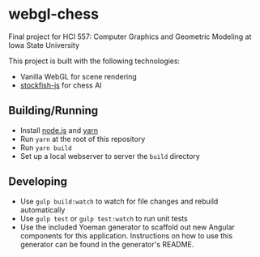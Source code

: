 # webgl-chess
Final project for HCI 557: Computer Graphics and Geometric Modeling at Iowa State University

This project is built with the following technologies:

- Vanilla WebGL for scene rendering
- [stockfish-js](https://github.com/exoticorn/stockfish-js) for chess AI 

## Building/Running

- Install [node.js](https://nodejs.org/en/) and [yarn](https://yarnpkg.com/en/docs/install)
- Run `yarn` at the root of this repository
- Run `yarn build`
- Set up a local webserver to server the `build` directory

## Developing 

- Use `gulp build:watch` to watch for file changes and rebuild automatically
- Use `gulp test` or `gulp test:watch` to run unit tests
- Use the included Yoeman generator to scaffold out new Angular components for this application.  Instructions on how to use this generator can be found in the generator's README.
